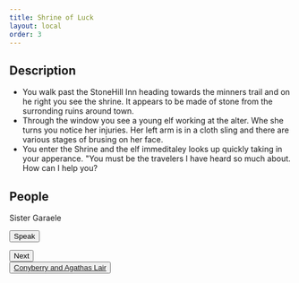 ```yaml
---
title: Shrine of Luck
layout: local
order: 3
---
```

<div class="w3-half">
<h2>Description</h2>
  <ul>
<li>You walk past the StoneHill Inn heading towards the minners trail and on he right you see the shrine. 
It appears to be made of stone from the surronding ruins around town.</li>
    <li>Through the window you see a young elf working at the alter. Whe she turns you notice her injuries. 
Her left arm is in a cloth sling and there are various stages of brusing on her face.</li>
    <li>You enter the Shrine and the elf immeditaley looks up quickly taking in your apperance. "You must be the travelers I have heard so much about.
      How can I help you?</li>
  </ul>
</div>
<div class="w3-half">
<h2>People</h2>
<p>Sister Garaele</p>
  <button id="speak"> Speak </button>
  <p id="said"></p>
  <button id="next">Next</button>
  <div id="extra">
    <button id="conyberry" class="w3-button w3-round w3-lime"><a href="lair.html">Conyberry and Agathas Lair</a></button>
  </div>
</div>
<script>
  $("document").ready(function(){
    $("#speak").click(function(){
      let first = "She leads you past the shrine and into the back hall it has a curain seperating it from the main room and upon entering you notice that it is crammed packed with relics and other objects with a small walking path leading to a door. When opened the door leads to a small yard. Chickens are running around trying to catch worms and other bugs that live in the grass. Her home is a small cottage tucked into the corner of the yard. She welcomes you in to a small room with a open door way straight ahead and a closed door on the right. She invites you to sit at the chairs around the table to the left.'Welcome to my home. Please take a seat while I put water on for tea. Oh my name is Sister Garaele'. She walkes through the open door way and there is the clear sound of water being put into a kettel and rummaging in a cuppord."
      $("#said").html(first)
    });
  });
</script>
<script> 
  let count = 0;
      const conversation = [
        {key: 1, 
         quote: "She enters the room bringing tea in to you with a plate of biscuts and jam. 'So I hear that you are travelers that have saved Sildar Hallwinter,and saved the captives from the redbrand hideout.'"
        }, {
          key: 2, 
          quote: "I am a part of a rather secerative group called the Harpers we advocating for equality and oppose the abuse of power and protect the weak the poor and the oppresed. I am hoping to get rid of the redbrands all together in Phanalin but for now I must continue my orders."
        }, {
         key: 3, 
         quote: "You might notice that I am a littel under the weather. I was given the task of tracking down a banshee named Agatha to get information on a spellbook for my superiors." 
        }, {
          key: 4, 
          quote: "She is supposed to persuade a Banshee named Agatha to answer a question about a spell book. We need to know the books location and also any information regaurding its owner Bowgentle. Acoording to rumor Agatha will appear to only those that she deems worthy and who bring a gift that pleases her. Unfortunatley she did not appear to be when I was in her lair and then a group of Ghouls appeared. Luckily I was able to escape and make it back to town. I would like for you to take on this quest. I have this. (she pulls out a beautiful bejeweled silver comb) and I can give you three healing potions as payment. I will give you these before your quest so that they might aid you if needed."
        }
      ];
  $("document").ready(function(){
    $("#next").click(function(){
      let number = count
      let text = conversation[number].quote
      count = count + 1
      $("#said").html(text)
    });
    $("#conyberry").click(function(){
    });
  });
</script>
      
      

